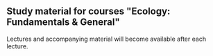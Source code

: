 ## Study material for courses "Ecology: Fundamentals & General"
 
Lectures and accompanying material will become available after each lecture.